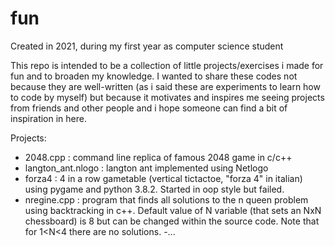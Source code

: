 # fun
Created in 2021, during my first year as computer science student

This repo is intended to be a collection of little projects/exercises i made for fun and to broaden my knowledge.
I wanted to share these codes not because they are well-written (as i said these are experiments to learn how to code by myself) but because it motivates and inspires me seeing projects from friends and other people and i hope someone can find a bit of inspiration in here.

Projects:
- 2048.cpp : command line replica of famous 2048 game in c/c++
- langton_ant.nlogo : langton ant implemented using Netlogo 
- forza4 : 4 in a row gametable (vertical tictactoe, "forza 4" in italian) using pygame and python 3.8.2. Started in oop style but failed.
- nregine.cpp : program that finds all solutions to the n queen problem using backtracking in c++. Default value of N variable (that sets an NxN chessboard) is 8 but can be changed within the source code. Note that for 1<N<4 there are no solutions.
-...
